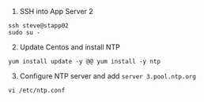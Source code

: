 1. SSH into App Server 2

```
ssh steve@stapp02
sudo su -
```

2. Update Centos and install NTP

```
yum install update -y @@ yum install -y ntp
```

3. Configure NTP server and add `server 3.pool.ntp.org`

```
vi /etc/ntp.conf
```

